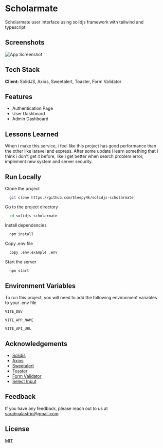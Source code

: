 # Scholarmate

Scholarmate user interface using solidjs framework with tailwind and typescript

## Screenshots  

![App Screenshot](https://cdn.discordapp.com/attachments/881508824576565259/1121786577354489937/WhatsApp_Image_2023-06-23_at_19.58.46.jpg)

## Tech Stack  

**Client:** SolidJS, Axios, Sweetalert, Toaster, Form Validator

## Features  

- Authentication Page
- User Dashboard
- Admin Dashboard

## Lessons Learned  

When i make this service, i feel like this project has good performance than the other like laravel and express.
After some update i learn something that i think i don't get it before, like i get better when search problem error,
implement new system and server security.

## Run Locally  

Clone the project  

~~~bash  
  git clone https://github.com/Sleepy4k/solidjs-scholarmate
~~~

Go to the project directory  

~~~bash  
  cd solidjs-scholarmate
~~~

Install dependencies

~~~bash  
  npm install
~~~

Copy .env file

~~~bash  
  copy .env.example .env
~~~

Start the server

~~~bash  
  npm start
~~~

## Environment Variables  

To run this project, you will need to add the following environment variables to your .env file  

`VITE_DEV`  

`VITE_APP_NAME`

`VITE_API_URL`

## Acknowledgements  

- [Solidjs](https://www.solidjs.com/docs/latest/api)
- [Axios](https://axios-http.com/docs/intro)
- [Sweetalert](https://sweetalert.js.org/guides)
- [Toaster](https://github.com/ardeora/solid-toast#readme)
- [Form Validator](https://github.com/jorroll/solid-forms#readme)
- [Select Input](https://solid-select.com)

## Feedback  

If you have any feedback, please reach out to us at <sarahpalastrin@gmail.com>

## License  

[MIT](https://github.com/Sleepy4k/rust-scholarmate-api/blob/main/LICENSE)
